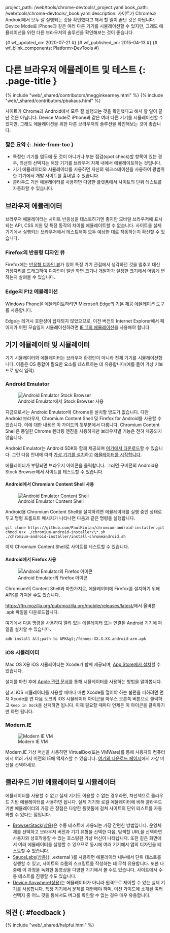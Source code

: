project_path: /web/tools/chrome-devtools/_project.yaml
book_path: /web/tools/chrome-devtools/_book.yaml
description: 사이트가 Chrome과 Android에서 모두 잘 실행되는 것을 확인했다고 해서 할 일이 끝난 것은 아닙니다. Device Mode로 iPhone과 같은 여러 다른 기기를 시뮬레이션할 수 있지만, 그래도 에뮬레이션을 위한 다른 브라우저의 솔루션을 확인해보는 것이 좋습니다.

{# wf_updated_on: 2020-07-21 #}
{# wf_published_on: 2015-04-13 #}
{# wf_blink_components: Platform>DevTools #}

# 다른 브라우저 에뮬레이트 및 테스트 {: .page-title }

{% include "web/_shared/contributors/megginkearney.html" %}
{% include "web/_shared/contributors/pbakaus.html" %}

사이트가 Chrome과 Android에서 모두 잘 실행되는 것을 확인했다고 해서 할 일이 끝난 것은 아닙니다. Device Mode로 iPhone과 같은 여러 다른 기기를 시뮬레이션할 수 있지만, 그래도 에뮬레이션을 위한 다른 브라우저의 솔루션을 확인해보는 것이 좋습니다.


### 짧은 요약 {: .hide-from-toc }
- 특정한 기기를 염두에 둔 것이 아니거나 부분 점검(spot check)할 항목이 있는 경우, 최선의 선택지는 해당 기기를 브라우저 자체 내에서 에뮬레이트하는 것입니다.
- 기기 에뮬레이터와 시뮬레이터를 사용하면 자신의 워크스테이션을 사용하여 광범위한 기기에서 개발 사이트를 흉내낼 수 있습니다.
- 클라우드 기반 에뮬레이터를 사용하면 다양한 플랫폼에서 사이트의 단위 테스트를 자동화할 수 있습니다.


## 브라우저 에뮬레이터

브라우저 에뮬레이터는 사이트 반응성을 테스트하기엔 좋지만
모바일 브라우저에 표시되는
API, CSS 지원 및 특정 동작의 차이를 에뮬레이트할 수 없습니다. 사이트를 실제 기기에서 실행되는 브라우저에서 테스트해야 모두 예상한 대로
작동하는지 확신할 수 있습니다.

### Firefox의 반응형 디자인 뷰

Firefox에는 [반응형 디자인 뷰](https://developer.mozilla.org/en-US/docs/Tools/Responsive_Design_View)가
있어 특정 기기 관점에서 생각하던 것을 멈추고 대신
가장자리를 드래그하여 디자인이 일반 화면 크기나 개발자가
설정한 크기에서 어떻게 변하는지 살펴볼 수 있습니다.

### Edge의 F12 에뮬레이션

Windows Phone을 에뮬레이트하려면 Microsoft Edge의 [기본 제공 에뮬레이션](https://dev.modern.ie/platform/documentation/f12-devtools-guide/emulation/) 도구를 사용합니다.

Edge는 레거시 호환성이 탑재되지 않았으므로, 이전 버전의 Internet Explorer에서 페이지가 어떤 모습일지 시뮬레이션하려면 [IE 11의 에뮬레이션](https://msdn.microsoft.com/en-us/library/dn255001(v=vs.85).aspx)을 사용해야 합니다.

## 기기 에뮬레이터 및 시뮬레이터

기기 시뮬레이터와 에뮬레이터는 브라우저 환경만이 아니라 전체 기기를 시뮬레이션합니다. 이들은 OS 통합이 필요한 요소를 테스트하는 데 유용합니다(예를 들어 가상 키보드로 양식 입력).

### Android Emulator

<figure class="attempt-right">
  <img src="imgs/android-emulator-stock-browser.png" alt="Android Emulator Stock Browser">
  <figcaption>Android Emulator에서 Stock Browser 사용</figcaption>
</figure>

지금으로서는 Android Emulator에 Chrome을 설치할 방도가 없습니다. 다만 Android 브라우저, Chromium Content Shell 및 Firefox for Android를 사용할 수 있습니다. 이에 대한 내용은 이 가이드의 뒷부분에서 다룹니다. Chromium Content Shell은 동일한 Chrome 렌더링 엔진을 사용하지만 브라우저별 기능은 전혀 제공되지 않습니다.

Android Emulator는 Android SDK와 함께 제공되며 <a href="http://developer.android.com/sdk/installing/studio.html">여기에서
다운로드</a>할 수 있습니다. 그런 다음 안내에 따라 <a href="http://developer.android.com/tools/devices/managing-avds.html">가상 기기를 설치</a>하고 <a href="http://developer.android.com/tools/devices/emulator.html">에뮬레이터를 시작합니다</a>.

에뮬레이터가 부팅되면 브라우저 아이콘을 클릭합니다. 그러면 구버전의 Android용 Stock Browser에서 사이트를 테스트할 수 있습니다.

#### Android에서 Chromium Content Shell 사용

<figure class="attempt-right">
  <img src="imgs/android-avd-contentshell.png" alt="Android Emulator Content Shell">
  <figcaption>Android Emulator Content Shell</figcaption>
</figure>

Android용 Chromium Content Shell을 설치하려면 에뮬레이터를 실행 중인 상태로 두고
명령 프롬프트 메시지가 나타나면 다음과 같은 명령을 실행합니다.

    git clone https://github.com/PaulKinlan/chromium-android-installer.git
    chmod u+x ./chromium-android-installer/\*.sh
    ./chromium-android-installer/install-chromeandroid.sh

이제 Chromium Content Shell로 사이트를 테스트할 수 있습니다.


#### Android에서 Firefox 사용

<figure class="attempt-right">
  <img src="imgs/ff-on-android-emulator.png" alt="Android Emulator의 Firefox 아이콘">
  <figcaption>Android Emulator의 Firefox 아이콘</figcaption>
</figure>

Chromium의 Content Shell과 마찬가지로, 에뮬레이터에 Firefox를 설치하기 위해 APK를 가져올 수도 있습니다.

<a href="https://ftp.mozilla.org/pub/mozilla.org/mobile/releases/latest/">https://ftp.mozilla.org/pub/mozilla.org/mobile/releases/latest/</a>에서 올바른 .apk 파일을 다운로드합니다.

여기에서 다음 명령을 사용하여 열려 있는 에뮬레이터 또는 연결된 Android 기기에 파일을 설치할 수 있습니다.

    adb install &lt;path to APK&gt;/fennec-XX.X.XX.android-arm.apk


### iOS 시뮬레이터

Mac OS X용 iOS 시뮬레이터는 Xcode가 함께 제공되며,
[App Store에서 설치](https://itunes.apple.com/us/app/xcode/id497799835?ls=1&mt=12)할 수 있습니다.

설치를 마친 후에 [Apple 관련 문서](https://developer.apple.com/library/prerelease/ios/documentation/IDEs/Conceptual/iOS_Simulator_Guide/Introduction/Introduction.html)를 통해 시뮬레이터를 사용하는 방법을 알아봅니다.

참고: iOS 시뮬레이터를 사용할 때마다 매번 Xcode를 열어야 하는 불편을 피하려면 먼저 Xcode를 연 다음 도크의 iOS 시뮬레이터 아이콘을 마우스 오른쪽 버튼으로 클릭하고 `Keep in Dock`을 선택하면 됩니다. 이제 필요할 때마다 언제든 이 아이콘을 클릭하기만 하면 됩니다.

### Modern.IE

<figure class="attempt-right">
  <img src="imgs/modern-ie-simulator.png" alt="Modern IE VM">
  <figcaption>Modern IE VM</figcaption>
</figure>

Modern.IE 가상 머신을 사용하면 VirtualBox(또는 VMWare)를 통해 사용자의 컴퓨터에서 여러 가지 버전의 IE에 액세스할 수 있습니다. <a href="https://developer.microsoft.com/en-us/microsoft-edge/tools/vms/">여기의 다운로드 페이지</a>에서 가상 머신을 선택하세요.


## 클라우드 기반 에뮬레이터 및 시뮬레이터

에뮬레이터를 사용할 수 없고 실제 기기도 이용할 수 없는 경우라면, 차선책으로 클라우드 기반 에뮬레이터를 사용하면 됩니다. 실제 기기와 로컬 에뮬레이터에 비해 클라우드 기반 에뮬레이터의 가장 큰 장점은 다양한 플랫폼에 걸쳐 사이트의 단위 테스트를 자동화할 수 있다는 점입니다.

* [BrowserStack(상용)](https://www.browserstack.com/automate)은 수동 테스트에 사용되는 가장 간편한 방법입니다. 운영체제를 선택하고 브라우저 버전과 기기 유형을 선택한 다음, 탐색할 URL을 선택하면 사용자와 상호작용할 수 있는 호스팅된 가상 머신이 나타납니다. 또한 같은 화면에서 여러 에뮬레이터를 실행할 수 있으므로 동시에 여러 기기에서 앱의 디자인을 테스트할 수 있습니다.
* [SauceLabs(상용)](https://saucelabs.com/){: .external }를 사용하면 에뮬레이터 내부에서 단위 테스트를 실행할 수 있고, 사이트의 흐름의 스크립트를 작성하는 데 무척 유용합니다. 또한 나중에 이 과정을 녹화한 동영상을 다양한 기기에서 볼 수도 있습니다. 사이트에서 수동 테스트를 진행할 수도 있습니다.
* [Device Anywhere(상용)](http://www.keynote.com/solutions/testing/mobile-testing)는
에뮬레이터가 아니라 원격으로 제어할 수 있는 실제 기기를 사용합니다. 특정 기기에서 문제를 재현해야 하며, 이전 가이드에 소개된 여러 선택지 중 어느 것을 통해서도 버그를 확인할 수 없는 경우 매우 유용합니다.


## 의견 {: #feedback }

{% include "web/_shared/helpful.html" %}
